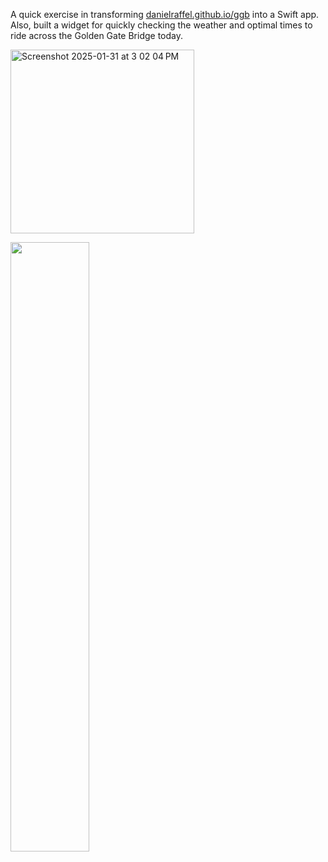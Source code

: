 A quick exercise in transforming [danielraffel.github.io/ggb](http://danielraffel.github.io/ggb) into a Swift app. Also, built a  widget for quickly checking the weather and optimal times to ride across the Golden Gate Bridge today.

<img width="294" alt="Screenshot 2025-01-31 at 3 02 04 PM" src="https://github.com/user-attachments/assets/ea81df91-4c88-40fb-b7fd-27d9eb7fb577" />
<p></p>
<img src="https://github.com/user-attachments/assets/fc7740ae-d662-42f7-b860-b1c764fbdf16" width="50%">
